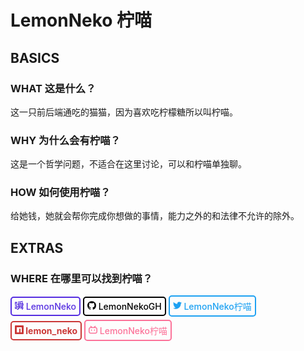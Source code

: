 # LemonNeko 柠喵
## BASICS
### WHAT 这是什么？
这一只前后端通吃的猫猫，因为喜欢吃柠檬糖所以叫柠喵。

### WHY 为什么会有柠喵？
这是一个哲学问题，不适合在这里讨论，可以和柠喵单独聊。

### HOW 如何使用柠喵？
给她钱，她就会帮你完成你想做的事情，能力之外的和法律不允许的除外。

## EXTRAS
### WHERE 在哪里可以找到柠喵？

<!--Matataki-->
<a href="https://matataki.io/user/7105" target="_blank" style="text-decoration:none;">
<div style="border:#542de0 2px solid;padding:5px;display:inline-block;border-radius:5px;font-weight:500">
<svg width="14" xmlns="http://www.w3.org/2000/svg" width="14" viewBox="0 0 207 213" id="icon-matataki"><g><path stroke="#542de0" stroke-width="20" stroke-linecap="round" stroke-linejoin="round" d="M12 31.75l30-.5M92 113.5h30M142 114.5h49M131 165.5h66M75 73.5h118M81 25c20.549-.888 38.316-2.4 53.3-4.536C149.285 18.328 164.185 14.84 179 10M38 83.5h8M93 51l4 8M96 147l8 6M130 46l5 10M182 39l-15 27M95 100c-4.544 10.74-8.347 18.7-11.41 23.882C80.53 129.065 75.666 135.771 69 144M123 114c-3.07 13.34-8.016 26.132-14.837 38.376-5.665 10.167-15.55 28.427-35.814 42.826-6.14 4.362-11.256 6.962-15.349 7.798M12 113.75l30-.5M42 176.5H11M11.5 33v52M42.5 32v26M74.5 74v16M10.5 144v32M148.5 142v10M42.5 114v62M175.5 102v101"></path><path stroke="#542de0" stroke-width="20" stroke-linecap="round" stroke-linejoin="round" d="M193.5 74v16"></path></g></svg>
<span style="color:#542de0;line-height:16px">LemonNeko</span>
</div>
</a>

<!--GitHub-->
<a href="https://github.com/LemonNekoGH" target="_blank" style="text-decoration:none;">
<div  style="border:black 2px solid;padding:5px;display:inline-block;border-radius:5px;font-weight:500">
<svg width="14" xmlns="http://www.w3.org/2000/svg" role="img" viewBox="0 0 24 24"><title>GitHub icon</title><path d="M12 .297c-6.63 0-12 5.373-12 12 0 5.303 3.438 9.8 8.205 11.385.6.113.82-.258.82-.577 0-.285-.01-1.04-.015-2.04-3.338.724-4.042-1.61-4.042-1.61C4.422 18.07 3.633 17.7 3.633 17.7c-1.087-.744.084-.729.084-.729 1.205.084 1.838 1.236 1.838 1.236 1.07 1.835 2.809 1.305 3.495.998.108-.776.417-1.305.76-1.605-2.665-.3-5.466-1.332-5.466-5.93 0-1.31.465-2.38 1.235-3.22-.135-.303-.54-1.523.105-3.176 0 0 1.005-.322 3.3 1.23.96-.267 1.98-.399 3-.405 1.02.006 2.04.138 3 .405 2.28-1.552 3.285-1.23 3.285-1.23.645 1.653.24 2.873.12 3.176.765.84 1.23 1.91 1.23 3.22 0 4.61-2.805 5.625-5.475 5.92.42.36.81 1.096.81 2.22 0 1.606-.015 2.896-.015 3.286 0 .315.21.69.825.57C20.565 22.092 24 17.592 24 12.297c0-6.627-5.373-12-12-12"/></svg>
<span style="color:black">LemonNekoGH</span>
</div>
</a>

<!--Twitter-->
<a href="https://twitter.com/lemon_neko_cn" target="_blank" style="text-decoration:none;">
<div  style="border:rgba(29,161,242,1.00) 2px solid;padding:5px;display:inline-block;border-radius:5px;font-weight:500">
<svg width="14" fill="rgba(29,161,242,1.00)" xmlns="http://www.w3.org/2000/svg" role="img" viewBox="0 0 24 24"><path d="M23.953 4.57a10 10 0 01-2.825.775 4.958 4.958 0 002.163-2.723c-.951.555-2.005.959-3.127 1.184a4.92 4.92 0 00-8.384 4.482C7.69 8.095 4.067 6.13 1.64 3.162a4.822 4.822 0 00-.666 2.475c0 1.71.87 3.213 2.188 4.096a4.904 4.904 0 01-2.228-.616v.06a4.923 4.923 0 003.946 4.827 4.996 4.996 0 01-2.212.085 4.936 4.936 0 004.604 3.417 9.867 9.867 0 01-6.102 2.105c-.39 0-.779-.023-1.17-.067a13.995 13.995 0 007.557 2.209c9.053 0 13.998-7.496 13.998-13.985 0-.21 0-.42-.015-.63A9.935 9.935 0 0024 4.59z"/></svg>
<span style="color:rgba(29,161,242,1.00)">LemonNeko柠喵</span>
</div>
</a>
<!--NPM-->
<a style="text-decoration:none;" href="https://www.npmjs.com/~lemon_neko" target="_blank">
<div style="border:#cb3837 2px solid;padding:5px;display:inline-block;border-radius:5px;font-weight:700">
<svg width="14" fill="#cb3837" xmlns="http://www.w3.org/2000/svg" role="img" viewBox="0 0 24 24"><path d="M1.763 0C.786 0 0 .786 0 1.763v20.474C0 23.214.786 24 1.763 24h20.474c.977 0 1.763-.786 1.763-1.763V1.763C24 .786 23.214 0 22.237 0zM5.13 5.323l13.837.019-.009 13.836h-3.464l.01-10.382h-3.456L12.04 19.17H5.113z"/></svg>
<span style="color:#cb3837">lemon_neko</span>
</div>
</a>
<!--BiliBili-->
<a style="text-decoration:none;" href="https://space.bilibili.com/5325421" target="_blank">
<div style="border:#fc7299 2px solid;padding:5px;display:inline-block;border-radius:5px;font-weight:500;margin-top:5px">
<svg width="14" fill="#fc7299" xmlns="http://www.w3.org/2000/svg" role="img" viewBox="0 0 24 24"><path d="M17.813 4.653h.854c1.51.054 2.769.578 3.773 1.574 1.004.995 1.524 2.249 1.56 3.76v7.36c-.036 1.51-.556 2.769-1.56 3.773s-2.262 1.524-3.773 1.56H5.333c-1.51-.036-2.769-.556-3.773-1.56S.036 18.858 0 17.347v-7.36c.036-1.511.556-2.765 1.56-3.76 1.004-.996 2.262-1.52 3.773-1.574h.774l-1.174-1.12a1.234 1.234 0 0 1-.373-.906c0-.356.124-.658.373-.907l.027-.027c.267-.249.573-.373.92-.373.347 0 .653.124.92.373L9.653 4.44c.071.071.134.142.187.213h4.267a.836.836 0 0 1 .16-.213l2.853-2.747c.267-.249.573-.373.92-.373.347 0 .662.151.929.4.267.249.391.551.391.907 0 .355-.124.657-.373.906zM5.333 7.24c-.746.018-1.373.276-1.88.773-.506.498-.769 1.13-.786 1.894v7.52c.017.764.28 1.395.786 1.893.507.498 1.134.756 1.88.773h13.334c.746-.017 1.373-.275 1.88-.773.506-.498.769-1.129.786-1.893v-7.52c-.017-.765-.28-1.396-.786-1.894-.507-.497-1.134-.755-1.88-.773zM8 11.107c.373 0 .684.124.933.373.25.249.383.569.4.96v1.173c-.017.391-.15.711-.4.96-.249.25-.56.374-.933.374s-.684-.125-.933-.374c-.25-.249-.383-.569-.4-.96V12.44c0-.373.129-.689.386-.947.258-.257.574-.386.947-.386zm8 0c.373 0 .684.124.933.373.25.249.383.569.4.96v1.173c-.017.391-.15.711-.4.96-.249.25-.56.374-.933.374s-.684-.125-.933-.374c-.25-.249-.383-.569-.4-.96V12.44c.017-.391.15-.711.4-.96.249-.249.56-.373.933-.373Z"/></svg>
<span style="color:#fc7299">LemonNeko柠喵</span>
</div>
</a>
